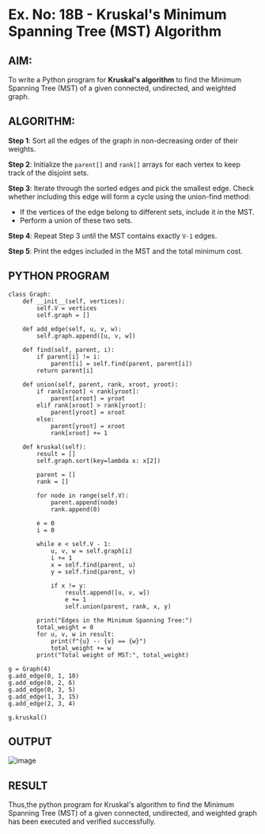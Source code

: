 # Ex. No: 18B - Kruskal's Minimum Spanning Tree (MST) Algorithm

## AIM:
To write a Python program for **Kruskal's algorithm** to find the Minimum Spanning Tree (MST) of a given connected, undirected, and weighted graph.

## ALGORITHM:

**Step 1**: Sort all the edges of the graph in non-decreasing order of their weights.

**Step 2**: Initialize the `parent[]` and `rank[]` arrays for each vertex to keep track of the disjoint sets.

**Step 3**: Iterate through the sorted edges and pick the smallest edge. Check whether including this edge will form a cycle using the union-find method:
- If the vertices of the edge belong to different sets, include it in the MST.
- Perform a union of these two sets.

**Step 4**: Repeat Step 3 until the MST contains exactly `V-1` edges.

**Step 5**: Print the edges included in the MST and the total minimum cost.

## PYTHON PROGRAM

```
class Graph:
    def __init__(self, vertices):
        self.V = vertices
        self.graph = []

    def add_edge(self, u, v, w):
        self.graph.append([u, v, w])

    def find(self, parent, i):
        if parent[i] != i:
            parent[i] = self.find(parent, parent[i])
        return parent[i]

    def union(self, parent, rank, xroot, yroot):
        if rank[xroot] < rank[yroot]:
            parent[xroot] = yroot
        elif rank[xroot] > rank[yroot]:
            parent[yroot] = xroot
        else:
            parent[yroot] = xroot
            rank[xroot] += 1

    def kruskal(self):
        result = []
        self.graph.sort(key=lambda x: x[2])

        parent = []
        rank = []

        for node in range(self.V):
            parent.append(node)
            rank.append(0)

        e = 0
        i = 0

        while e < self.V - 1:
            u, v, w = self.graph[i]
            i += 1
            x = self.find(parent, u)
            y = self.find(parent, v)

            if x != y:
                result.append([u, v, w])
                e += 1
                self.union(parent, rank, x, y)

        print("Edges in the Minimum Spanning Tree:")
        total_weight = 0
        for u, v, w in result:
            print(f"{u} -- {v} == {w}")
            total_weight += w
        print("Total weight of MST:", total_weight)

g = Graph(4)
g.add_edge(0, 1, 10)
g.add_edge(0, 2, 6)
g.add_edge(0, 3, 5)
g.add_edge(1, 3, 15)
g.add_edge(2, 3, 4)

g.kruskal()

```

## OUTPUT
![image](https://github.com/user-attachments/assets/b8254222-89dd-4dfe-bf0c-b42b6f58e968)

## RESULT
Thus,the python program for Kruskal's algorithm to find the Minimum Spanning Tree (MST) of a given connected, undirected, and weighted graph has been executed and verified successfully.
